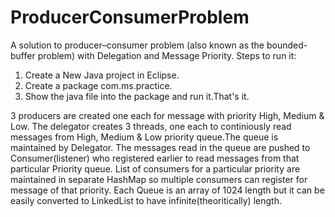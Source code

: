 # ProducerConsumerProblem
A solution to producer–consumer problem (also known as the bounded-buffer problem) with Delegation and Message Priority.
Steps to run it:
1. Create a New Java project in Eclipse.
2. Create a package com.ms.practice. 
3. Show the java file into the package and run it.That's it.

3 producers are created one each for message with priority High, Medium & Low. The delegator creates 3 threads, one each to continiously read messages from High, Medium & Low priority queue.The queue is maintained by Delegator. The messages read in the queue are pushed to Consumer(listener) who registered earlier to read messages from that particular Priority queue. List of consumers for a particular priority are maintained in separate HashMap so multiple consumers can register for message of that priority.
Each Queue is an array of 1024 length but it can be easily converted to LinkedList to have infinite(theoritically) length.

